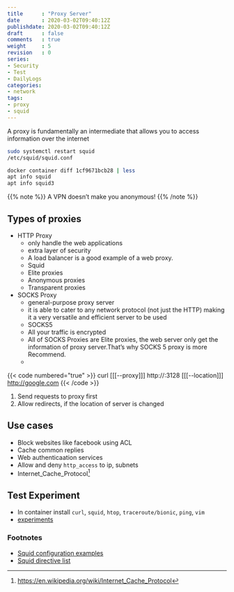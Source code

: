 ```yaml
---
title      : "Proxy Server"
date       : 2020-03-02T09:40:12Z
publishdate: 2020-03-02T09:40:12Z
draft      : false
comments   : true
weight     : 5
revision   : 0
series:
- Security
- Test
- DailyLogs
categories:
- network
tags:
- proxy
- squid
---
```


A proxy is fundamentally an intermediate that allows you to access information over the internet

<!-- more -->

```sh
sudo systemctl restart squid
/etc/squid/squid.conf

docker container diff 1cf9671bcb28 | less
apt info squid
apt info squid3
```

{{% note %}}
A VPN doesn’t make you anonymous!
{{% /note %}}

## Types of proxies

* HTTP Proxy
  * only handle the web applications
  * extra layer of security
  * A load balancer is a good example of a web proxy.
  * Squid
  * Elite proxies
  * Anonymous proxies
  * Transparent proxies
* SOCKS Proxy
  * general-purpose proxy server
  * it is able to cater to any network protocol (not just the HTTP) making it a very versatile and efficient server to be used
  * SOCKS5
  * All your traffic is encrypted
  * All of SOCKS Proxies are Elite proxies, the web server only get the information of proxy server.That’s why SOCKS 5 proxy is more Recommend.
  *

{{< code numbered="true" >}}
curl [[[--proxy]]] http://<squid-proxy-server-IP>:3128 [[[--location]]] http://google.com
{{< /code >}}

1. Send requests to proxy first
2. Allow redirects, if the location of server is changed

## Use cases

* Block websites like facebook using ACL
* Cache common replies
* Web authenticaation services
* Allow and deny `http_access` to ip, subnets
* Internet_Cache_Protocol[^1]

## Test Experiment

* In container install `curl`, `squid`, `htop`, `traceroute/bionic`, `ping`, `vim`
* [experiments](https://gitlab.com/avimehenwal/experiments)

### Footnotes

* [Squid configuration examples](https://wiki.squid-cache.org/ConfigExamples)
* [Squid directive list](http://www.squid-cache.org/Doc/config/)

[^1]: https://en.wikipedia.org/wiki/Internet_Cache_Protocol
[^2]:

